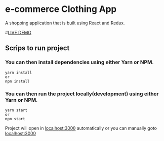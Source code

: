 # e-commerce Clothing App

A shopping application that is built using React and Redux.

#[LIVE DEMO](https://flamboyant-leakey-037ad5.netlify.app/)

## Scrips to run project

### You can then install dependencies using either Yarn or NPM.

    yarn install
    or
    npm install

### You can then run the project locally(development) using either Yarn or NPM.

    yarn start
    or
    npm start

Project will open in [localhost:3000](http://localhost:3000/) automatically or you can manually goto [localhost:3000](http://localhost:3000/)

